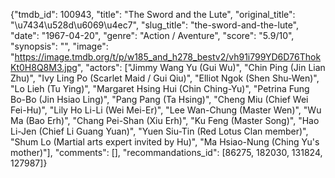{"tmdb_id": 100943, "title": "The Sword and the Lute", "original_title": "\u7434\u528d\u6069\u4ec7", "slug_title": "the-sword-and-the-lute", "date": "1967-04-20", "genre": "Action / Aventure", "score": "5.9/10", "synopsis": "", "image": "https://image.tmdb.org/t/p/w185_and_h278_bestv2/vh91i799YD6D76ThokKt0H8Q8M3.jpg", "actors": ["Jimmy Wang Yu (Gui Wu)", "Chin Ping (Jin Lian Zhu)", "Ivy Ling Po (Scarlet Maid / Gui Qiu)", "Elliot Ngok (Shen Shu-Wen)", "Lo Lieh (Tu Ying)", "Margaret Hsing Hui (Chin Ching-Yu)", "Petrina Fung Bo-Bo (Jin Hsiao Ling)", "Pang Pang (Ta Hsing)", "Cheng Miu (Chief Wei Fei-Hu)", "Lily Ho Li-Li (Wei Mei-Er)", "Lee Wan-Chung (Master Wen)", "Wu Ma (Bao Erh)", "Chang Pei-Shan (Xiu Erh)", "Ku Feng (Master Song)", "Hao Li-Jen (Chief Li Guang Yuan)", "Yuen Siu-Tin (Red Lotus Clan member)", "Shum Lo (Martial arts expert invited by Hu)", "Ma Hsiao-Nung (Ching Yu's mother)"], "comments": [], "recommandations_id": [86275, 182030, 131824, 127987]}